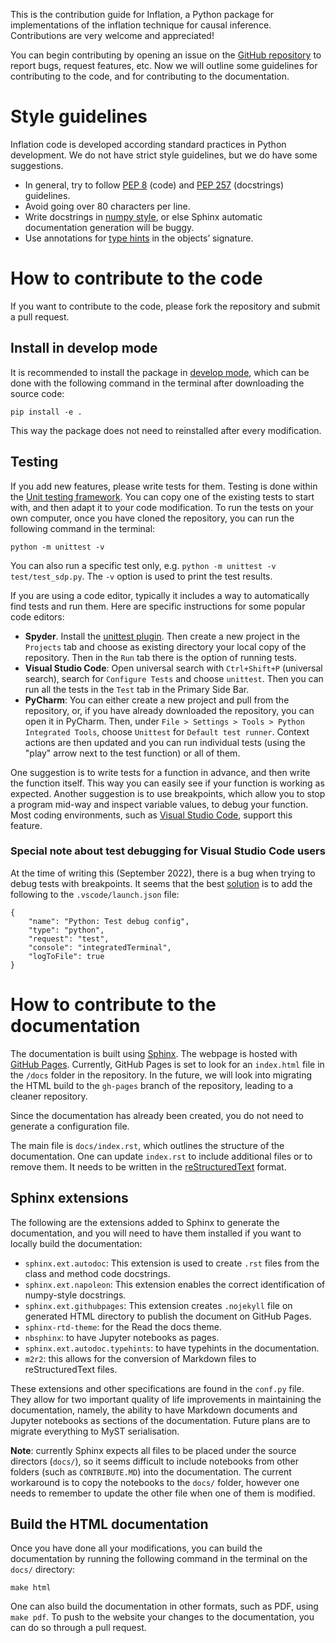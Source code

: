 This is the contribution guide for Inflation, a Python package for implementations of the inflation technique for causal inference. Contributions are very welcome and appreciated!

You can begin contributing by opening an issue on the [GitHub repository](https://github.com/ecboghiu/inflation) to report bugs, request features, etc. Now we will outline some guidelines for contributing to the code, and for contributing to the documentation.

# Style guidelines

Inflation code is developed according standard practices in Python development. We do not have strict style guidelines, but we do have some suggestions.
- In general, try to follow [PEP 8](https://peps.python.org/pep-0008/) (code) and [PEP 257](https://peps.python.org/pep-0257/) (docstrings) guidelines.
- Avoid going over 80 characters per line.
- Write docstrings in [numpy style](https://numpydoc.readthedocs.io/en/latest/format.html), or else Sphinx automatic documentation generation will be buggy.
- Use annotations for [type hints](https://docs.python.org/3/library/typing.html) in the objects’ signature.

# How to contribute to the code

If you want to contribute to the code, please fork the repository and submit a pull request.

## Install in develop mode

It is recommended to install the package in [develop mode](https://stackoverflow.com/questions/19048732/python-setup-py-develop-vs-install), which can be done with the following command in the terminal after downloading the source code:
```
pip install -e .
```
This way the package does not need to reinstalled after every modification.

## Testing
If you add new features, please write tests for them. Testing is done within the [Unit testing framework](https://docs.python.org/3/library/unittest.html). You can copy one of the existing tests to start with, and then adapt it to your code modification. To run the tests on your own computer, once you have cloned the repository, you can run the following command in the terminal:
```
python -m unittest -v
```
You can also run a specific test only, e.g. `python -m unittest -v test/test_sdp.py`. The `-v` option is used to print the test results.

If you are using a code editor, typically it includes a way to automatically find tests and run them. Here are specific instructions for some popular code editors:
- **Spyder**. Install the [unittest plugin](https://www.spyder-ide.org/blog/introducing-unittest-plugin/). Then create a new project in the `Projects` tab and choose as existing directory your local copy of the repository. Then in the `Run` tab there is the option of running tests.
- **Visual Studio Code**: Open universal search with `Ctrl+Shift+P` (universal search), search for `Configure Tests` and choose `unittest`. Then you can run all the tests in the `Test` tab in the Primary Side Bar.
- **PyCharm**: You can either create a new project and pull from the repository, or, if you have already downloaded the repository, you can open it in PyCharm. Then, under `File > Settings > Tools > Python Integrated Tools`, choose `Unittest` for `Default test runner`. Context actions are then updated and you can run individual tests (using the "play" arrow next to the test function) or all of them.

One suggestion is to write tests for a function in advance, and then write the function itself. This way you can easily see if your function is working as expected. Another suggestion is to use breakpoints, which allow you to stop a program mid-way and inspect variable values, to debug your function. Most coding environments, such as [Visual Studio Code](https://code.visualstudio.com/docs/editor/debugging), support this feature.

### Special note about test debugging for Visual Studio Code users

At the time of writing this (September 2022), there is a bug when trying to debug tests with breakpoints. It seems that the best [solution](https://github.com/microsoft/vscode-python/issues/10722) is to add the following to the `.vscode/launch.json` file:
```
{
    "name": "Python: Test debug config",
    "type": "python",
    "request": "test",
    "console": "integratedTerminal",
    "logToFile": true
}
```

# How to contribute to the documentation

The documentation is built using [Sphinx](https://www.sphinx-doc.org/en/master/). The webpage is hosted with [GitHub Pages](https://pages.github.com/). Currently, GitHub Pages is set to look for an `index.html` file in the `/docs` folder in the repository. In the future, we will look into migrating the HTML build to the `gh-pages` branch of the repository, leading to a cleaner repository.

Since the documentation has already been created, you do not need to generate a configuration file.

The main file is `docs/index.rst`, which outlines the structure of the documentation. One can update `index.rst` to include additional files or to remove them. It needs to be written in the [reStructuredText](https://www.sphinx-doc.org/en/master/usage/restructuredtext/basics.html) format.

## Sphinx extensions

The following are the extensions added to Sphinx to generate the documentation, and you will need to have them installed if you want to locally build the documentation:

* `sphinx.ext.autodoc`: This extension is used to create `.rst` files from the class and method code docstrings.
* `sphinx.ext.napoleon`: This extension enables the correct identification of numpy-style docstrings.
* `sphinx.ext.githubpages`: This extension creates `.nojekyll` file on generated HTML directory to publish the document on GitHub Pages.
* `sphinx-rtd-theme`: for the Read the docs theme.
* `nbsphinx`: to have Jupyter notebooks as pages.
* `sphinx.ext.autodoc.typehints`: to have typehints in the documentation.
* `m2r2`: this allows for the conversion of Markdown files to reStructuredText files.

These extensions and other specifications are found in the `conf.py` file. They allow for two important quality of life improvements in maintaining the documentation, namely, the ability to have Markdown documents and Jupyter notebooks as sections of the documentation. Future plans are to migrate everything to MyST serialisation.

**Note**: currently Sphinx expects all files to be placed under the source directors (`docs/`), so it seems difficult to include notebooks from other folders (such as `CONTRIBUTE.MD`) into the documentation. The current workaround is to copy the notebooks to the `docs/` folder, however one needs to remember to update the other file when one of them is modified.

## Build the HTML documentation

Once you have done all your modifications, you can build the documentation by running the following command in the terminal on the `docs/` directory:

```
make html
```

One can also build the documentation in other formats, such as PDF, using `make pdf`. To push to the website your changes to the documentation, you can do so through a pull request.
